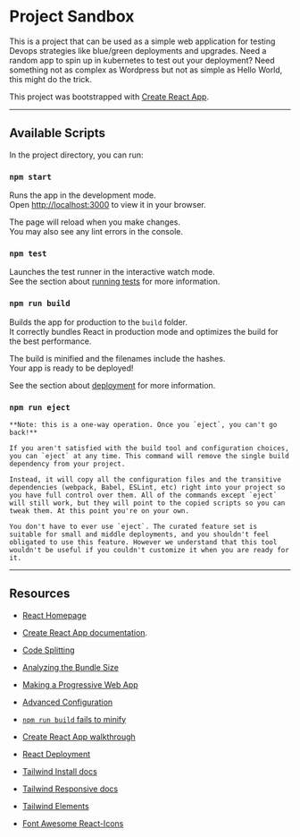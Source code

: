 # Project Sandbox

This is a project that can be used as a simple web application for testing Devops strategies like blue/green deployments and upgrades. Need a random app to spin up
in kubernetes to test out your deployment? Need something not as complex as Wordpress but not as simple as Hello World, this might do the trick.

This project was bootstrapped with [Create React App](https://github.com/facebook/create-react-app).




---
## Available Scripts

In the project directory, you can run:

### `npm start`

Runs the app in the development mode.\
Open [http://localhost:3000](http://localhost:3000) to view it in your browser.

The page will reload when you make changes.\
You may also see any lint errors in the console.

### `npm test`

Launches the test runner in the interactive watch mode.\
See the section about [running tests](https://facebook.github.io/create-react-app/docs/running-tests) for more information.

### `npm run build`

Builds the app for production to the `build` folder.\
It correctly bundles React in production mode and optimizes the build for the best performance.

The build is minified and the filenames include the hashes.\
Your app is ready to be deployed!

See the section about [deployment](https://facebook.github.io/create-react-app/docs/deployment) for more information.

### `npm run eject`
```
**Note: this is a one-way operation. Once you `eject`, you can't go back!**

If you aren't satisfied with the build tool and configuration choices, you can `eject` at any time. This command will remove the single build dependency from your project.

Instead, it will copy all the configuration files and the transitive dependencies (webpack, Babel, ESLint, etc) right into your project so you have full control over them. All of the commands except `eject` will still work, but they will point to the copied scripts so you can tweak them. At this point you're on your own.

You don't have to ever use `eject`. The curated feature set is suitable for small and middle deployments, and you shouldn't feel obligated to use this feature. However we understand that this tool wouldn't be useful if you couldn't customize it when you are ready for it.
```




---
## Resources
* [React Homepage](https://reactjs.org/)
* [Create React App documentation](https://facebook.github.io/create-react-app/docs/getting-started).
* [Code Splitting](https://facebook.github.io/create-react-app/docs/code-splitting)
* [Analyzing the Bundle Size](https://facebook.github.io/create-react-app/docs/analyzing-the-bundle-size)
* [Making a Progressive Web App](https://facebook.github.io/create-react-app/docs/making-a-progressive-web-app)
* [Advanced Configuration](https://facebook.github.io/create-react-app/docs/advanced-configuration)
* [`npm run build` fails to minify](https://facebook.github.io/create-react-app/docs/troubleshooting#npm-run-build-fails-to-minify)
* [Create React App walkthrough](https://react.dev/learn/start-a-new-react-project)
* [React Deployment](https://facebook.github.io/create-react-app/docs/deployment)

* [Tailwind Install docs](https://tailwindcss.com/docs/installation)
* [Tailwind Responsive docs](https://tailwindcss.com/docs/responsive-design)
* [Tailwind Elements](https://tw-elements.com/docs/standard/navigation/headers/#)
* [Font Awesome React-Icons](https://react-icons.github.io/react-icons/)
